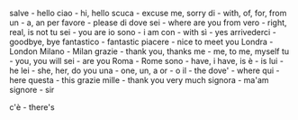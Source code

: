 salve - hello
ciao - hi, hello
scuca - excuse me, sorry
di - with, of, for, from
un - a, an
per favore - please
di dove sei - where are you from
vero - right, real, is not
tu sei - you are
io sono - i am
con - with
sì - yes
arrivederci - goodbye, bye
fantastico - fantastic
piacere - nice to meet you
Londra - London
Milano - Milan
grazie - thank you, thanks
me - me, to me, myself
tu - you, you will
sei - are you
Roma - Rome
sono - have, i have, is
è - is
lui - he
lei - she, her, do you
una - one, un, a
or - o
il - the 
dove' - where
qui - here
questa - this
grazie mille - thank you very much
signora - ma'am
signore - sir

с'è - there's